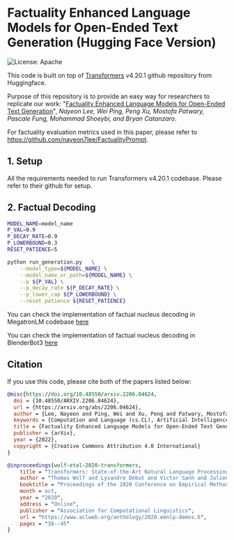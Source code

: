 # Factuality Enhanced Language Models for Open-Ended Text Generation (Hugging Face Version)
![License: Apache](https://img.shields.io/badge/License-Apache2.0-yellow.svg) 

This code is built on top of [Transformers](https://github.com/huggingface/transformers) v4.20.1 github repository from Huggingface. 

Purpose of this repository is to provide an easy way for researchers to replicate our work:
"[Factuality Enhanced Language Models for Open-Ended Text Generation](https://arxiv.org/pdf/2206.04624.pdf)", _Nayeon Lee, Wei Ping, Peng Xu, Mostofa Patwary, Pascale Fung, Mohammad Shoeybi, and Bryan Catanzaro_. 

For factuality evaluation metrics used in this paper, please refer to <https://github.com/nayeon7lee/FactualityPrompt>.

## 1. Setup
All the requirements needed to run Transformers v4.20.1 codebase. Please refer to their github for setup.

## 2. Factual Decoding

```sh
MODEL_NAME=model_name
P_VAL=0.9
P_DECAY_RATE=0.9
P_LOWERBOUND=0.3
RESET_PATIENCE=5

python run_generation.py   \
    --model_type=${MODEL_NAME} \
    --model_name_or_path=${MODEL_NAME} \
    --p ${P_VAL} \
    --p_decay_rate ${P_DECAY_RATE} \
    --p_lower_cap ${P_LOWERBOUND} \
    --reset_patience ${RESET_PATIENCE}
```

You can check the implementation of factual nucleus decoding in MegatronLM codebase [here](https://github.com/NVIDIA/Megatron-LM/blob/main/megatron/text_generation/generation.py#L207)

You can check the implementation of factual nucleus decoding in BlenderBot3 [here](https://github.com/facebookresearch/ParlAI/blob/main/parlai/core/torch_generator_agent.py)


## Citation
If you use this code, please cite both of the papers listed below:

```bibtex
@misc{https://doi.org/10.48550/arxiv.2206.04624,
  doi = {10.48550/ARXIV.2206.04624},
  url = {https://arxiv.org/abs/2206.04624},
  author = {Lee, Nayeon and Ping, Wei and Xu, Peng and Patwary, Mostofa and Fung, Pascale and Shoeybi, Mohammad and Catanzaro, Bryan},
  keywords = {Computation and Language (cs.CL), Artificial Intelligence (cs.AI), Computers and Society (cs.CY), Machine Learning (cs.LG), FOS: Computer and information sciences, FOS: Computer and information sciences},
  title = {Factuality Enhanced Language Models for Open-Ended Text Generation},
  publisher = {arXiv},
  year = {2022},  
  copyright = {Creative Commons Attribution 4.0 International}
}
```


```bibtex
@inproceedings{wolf-etal-2020-transformers,
    title = "Transformers: State-of-the-Art Natural Language Processing",
    author = "Thomas Wolf and Lysandre Debut and Victor Sanh and Julien Chaumond and Clement Delangue and Anthony Moi and Pierric Cistac and Tim Rault and Rémi Louf and Morgan Funtowicz and Joe Davison and Sam Shleifer and Patrick von Platen and Clara Ma and Yacine Jernite and Julien Plu and Canwen Xu and Teven Le Scao and Sylvain Gugger and Mariama Drame and Quentin Lhoest and Alexander M. Rush",
    booktitle = "Proceedings of the 2020 Conference on Empirical Methods in Natural Language Processing: System Demonstrations",
    month = oct,
    year = "2020",
    address = "Online",
    publisher = "Association for Computational Linguistics",
    url = "https://www.aclweb.org/anthology/2020.emnlp-demos.6",
    pages = "38--45"
}
```

